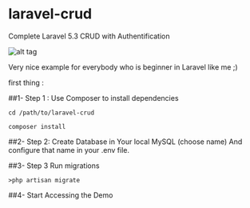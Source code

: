 # laravel-crud
Complete Laravel 5.3 CRUD with Authentification

![alt tag](https://github.com/halimus/laravel-crud/blob/master/public/images/mpd2.jpg)


Very nice example for everybody who is beginner in Laravel like me ;)

first thing :

##1- Step 1 : Use Composer to install dependencies

    cd /path/to/laravel-crud

    composer install
    
##2- Step 2: Create Database in Your local MySQL (choose name)
   And configure that name in your .env file.
   
##3- Step 3 Run migrations

    >php artisan migrate

##4- Start Accessing the Demo





